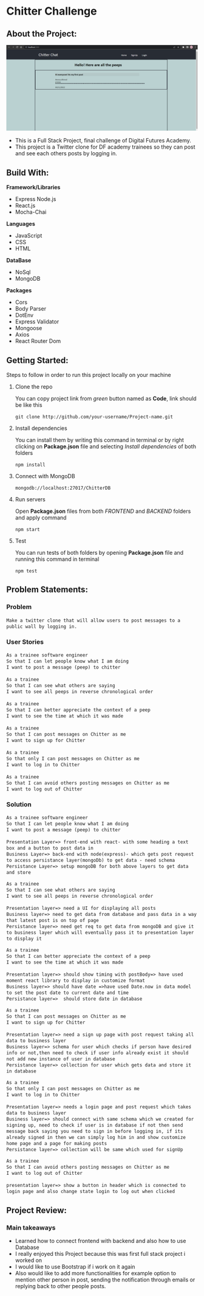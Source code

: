 Chitter Challenge
=================

About the Project:
-------
![project picture](/image/chitter.png)
- This is a Full Stack Project, final challenge of Digital Futures Academy.
- This project is a Twitter clone for DF academy trainees so they can post and see each others posts by logging in.

Build With:
-------
**Framework/Libraries**
- Express Node.js
- React.js
- Mocha-Chai

**Languages**
- JavaScript
- CSS
- HTML

**DataBase**
- NoSql
- MongoDB

**Packages**
- Cors
- Body Parser
- DotEnv
- Express Validator
- Mongoose
- Axios
- React Router Dom

Getting Started:
-------
Steps to follow in order to run this project locally on your machine

1. Clone the repo

    You can copy project link from *green* button named as **Code**, link should be like this
    ```
    git clone http://github.com/your-username/Project-name.git
    ```
2. Install dependencies

    You can install them by writing this command in terminal or by right clicking on **Package.json** file and selecting *Install dependencies* of both folders
    ```
    npm install
    ```
3. Connect with MongoDB
    ```
    mongodb://localhost:27017/ChitterDB
    ```
4. Run servers

    Open **Package.json** files from both *FRONTEND* and *BACKEND* folders and apply command
    ```
    npm start
    ```

5. Test

    You can run tests of both folders by opening **Package.json** file and running this command in terminal
    ```
    npm test
    ```
Problem Statements:
-----------------
### Problem
```
Make a twitter clone that will allow users to post messages to a public wall by logging in.
```

### User Stories

```
As a trainee software engineer
So that I can let people know what I am doing  
I want to post a message (peep) to chitter

As a trainee
So that I can see what others are saying  
I want to see all peeps in reverse chronological order

As a trainee
So that I can better appreciate the context of a peep
I want to see the time at which it was made

As a trainee
So that I can post messages on Chitter as me
I want to sign up for Chitter

As a trainee
So that only I can post messages on Chitter as me
I want to log in to Chitter

As a trainee
So that I can avoid others posting messages on Chitter as me
I want to log out of Chitter
```

### Solution

```
As a trainee software engineer
So that I can let people know what I am doing  
I want to post a message (peep) to chitter

Presentation Layer=> front-end with react- with some heading a text box and a button to post data in
Business Layer=> back-end with node(express)- which gets post request to access persistance layer(mongoDb) to get data - need schema 
Persistance Layer=> setup mongoDB for both above layers to get data and store

```


```
As a trainee
So that I can see what others are saying  
I want to see all peeps in reverse chronological order

Presentation layer=> need a UI for displaying all posts 
Business layer=> need to get data from database and pass data in a way that latest post is on top of page
Persistance layer=> need get req to get data from mongoDB and give it to business layer which will eventually pass it to presentation layer to display it
```


```
As a trainee
So that I can better appreciate the context of a peep
I want to see the time at which it was made

Presentation layer=> should show timing with postBody=> have used moment react library to display in customize format
Business layer=> should have date =>have used Date.now in data model to set the post date to current date and time
Persistance layer=>  should store date in database
```

```
As a trainee
So that I can post messages on Chitter as me
I want to sign up for Chitter

Presentation layer=> need a sign up page with post request taking all data to business layer
Business layer=> schema for user which checks if person have desired info or not,then need to check if user info already exist it should not add new instance of user in database
Persistance layer=> collection for user which gets data and store it in database
```

```
As a trainee
So that only I can post messages on Chitter as me
I want to log in to Chitter

Presentation layer=> needs a login page and post request which takes data to business layer
Business layer=> should connect with same schema which we created for signing up, need to check if user is in database if not then send message back saying you need to sign in before logging in, if its already signed in then we can simply log him in and show customize home page and a page for making posts
Persistance layer=> collection will be same which used for signUp
```

```
As a trainee
So that I can avoid others posting messages on Chitter as me
I want to log out of Chitter

presentation layer=> show a button in header which is connected to login page and also change state login to log out when clicked
```

Project Review:
--------------

### Main takeaways

- Learned how to connect frontend with backend and also how to use Database
- I really enjoyed this Project because this was first full stack project i worked on
- I would like to use Bootstrap if i work on it again
- Also would like to add more functionalities for example option to mention other person in post, sending the notification through emails or replying back to other people posts.
